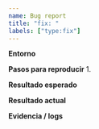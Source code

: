 ```yaml
---
name: Bug report
title: "fix: "
labels: ["type:fix"]
---
```

**Entorno**


**Pasos para reproducir**
1.


**Resultado esperado**


**Resultado actual**


**Evidencia / logs**